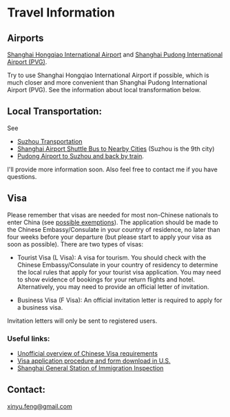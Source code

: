 # Travel Information

## Airports
[Shanghai Hongqiao International Airport](https://www.travelchinaguide.com/cityguides/shanghai/hongqiao-airport.htm)
and
[Shanghai Pudong International Airport (PVG)](https://www.travelchinaguide.com/cityguides/shanghai/pudong-airport.htm).

Try to use Shanghai Hongqiao International Airport if possible, which is much closer and more convenient than Shanghai Pudong International Airport (PVG). See the information about local transformation below.

## Local Transportation:

See 
- [Suzhou Transportation](https://www.travelchinaguide.com/cityguides/jiangsu/suzhou/getting-there.htm)
- [Shanghai Airport Shuttle Bus to Nearby Cities](https://www.travelchinaguide.com/cityguides/shanghai/transportation/airport-shuttle-bus.htm) (Suzhou is the 9th city)
- [Pudong Airport to Suzhou and back by train](https://www.tripadvisor.com/ShowTopic-g308272-i2804-k5732235-Pudong_Airport_to_Suzhou_and_back_by_train-Shanghai.html). 

I'll provide more information soon. Also feel free to contact me if you have questions.


## Visa

Please remember that visas are needed for most non-Chinese nationals to enter China (see [possible exemptions](https://www.travelchinaguide.com/embassy/visa/intro2.htm)). The application should be made to the Chinese Embassy/Consulate in your country of residence, no later than four weeks before your departure (but please start to apply your visa as soon as possible). There are two types of visas: 

- Tourist Visa (L Visa): A visa for tourism. You should check with the Chinese Embassy/Consulate in your country of residency to determine the local rules that apply for your tourist visa application. You may need to show evidence of bookings for your return flights and hotel. Alternatively, you may need to provide an official letter of invitation. 

- Business Visa (F Visa): An official invitation letter is required to apply for a business visa. 

Invitation letters will only be sent to registered users. 

### Useful links:

- [Unofficial overview of Chinese Visa requirements](https://www.travelchinaguide.com/embassy/visa.htm)
- [Visa application procedure and form download in U.S.](http://www.china-embassy.org/eng/hzqz/zgqz/)
- [Shanghai General Station of Immigration Inspection](http://www.sh-immigration.gov.cn/mainPageEn.aspx)

## Contact:

xinyu.feng@gmail.com

